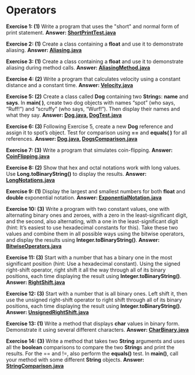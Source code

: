 # Operators

**Exercise 1: (1)** Write a program that uses the "short" and normal form of print statement.
**Answer: [ShortPrintTest.java](src/main/java/ShortPrintTest.java)**

**Exercise 2: (1)** Create a class containing a **float** and use it to demonstrate aliasing.
**Answer: [Aliasing.java](src/main/java/Aliasing.java)**

**Exercise 3: (1)** Create a class containing a **float**
and use it to demonstrate aliasing during method calls.
**Answer: [AliasingMethod.java](src/main/java/AliasingMethod.java)**

**Exercise 4: (2)** Write a program that calculates velocity
using a constant distance and a constant time.
**Answer: [Velocity.java](src/main/java/Velocity.java)**

**Exercise 5: (2)** Create a class called **Dog** containing two **String**s: **name** and **says**.
In **main( )**, create two dog objects with names “spot” (who says, “Ruff!”) and “scruffy” (who says, “Wurf!”).
Then display their names and what they say.
**Answer: [Dog.java](src/main/java/Dog.java), [DogTest.java](src/main/java/DogTest.java)**

**Exercise 6: (3)** Following Exercise 5, create a new **Dog** reference
and assign it to spot’s object. Test for comparison
using **==** and **equals( )** for all references.
**Answer: [Dog.java](src/main/java/Dog.java), [DogsComparison.java](src/main/java/DogsComparison.java)**

**Exercise 7: (3)** Write a program that simulates coin-flipping.
**Answer: [CoinFlipping.java](src/main/java/CoinFlipping.java)**

**Exercise 8: (2)** Show that hex and octal notations work with long values.
Use **Long.toBinaryString()** to display the results.
**Answer: [LongNotations.java](src/main/java/LongNotations.java)**

**Exercise 9: (1)** Display the largest and smallest numbers for both **float** and
**double** exponential notation.
**Answer: [ExponentialNotation.java](src/main/java/ExponentialNotation.java)**

**Exercise 10: (3)** Write a program with two constant values, one with 
alternating binary ones and zeroes, with a zero in the least-significant 
digit, and the second, also alternating, with a one in the least-significant digit 
(hint: It’s easiest to use hexadecimal constants for this). 
Take these two values and combine them in all possible ways using 
the bitwise operators, and display the results using **Integer.toBinaryString()**.
**Answer: [BitwiseOperators.java](src/main/java/BitwiseOperators.java)**

**Exercise 11: (3)** Start with a number that has a binary one in the 
most significant position (hint: Use a hexadecimal constant). Using 
the signed right-shift operator, right shift it all the way through 
all of its binary positions, each time displaying the result using 
**Integer.toBinaryString()**.
**Answer: [RightShift.java](src/main/java/RightShift.java)**

**Exercise 12: (3)** Start with a number that is all binary ones. 
Left shift it, then use the unsigned right-shift operator to right 
shift through all of its binary positions, each time displaying the 
result using **Integer.toBinaryString()**.
**Answer: [UnsignedRightShift.java](src/main/java/UnsignedRightShift.java)**

**Exercise 13: (1)** Write a method that displays **char** values 
in binary form. Demonstrate it using several different characters.
**Answer: [CharBinary.java](src/main/java/CharBinary.java)**

**Exercise 14: (3)** Write a method that takes two **String** arguments 
and uses all the **boolean** comparisons to compare the two **String**s 
and print the results. For the == and !=, also perform the **equals()** test.
In **main()**, call your method with some different **String** objects.
**Answer: [StringComparison.java](src/main/java/StringComparison.java)**
